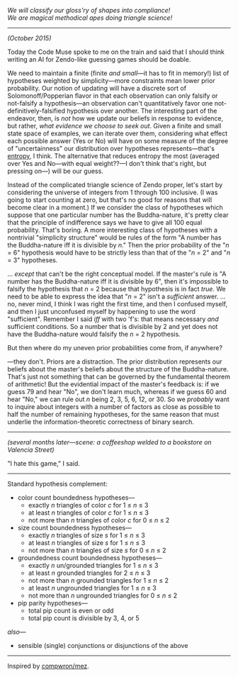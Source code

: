 *We will classify our gloss'ry of shapes into compliance!  
We are magical methodical apes doing triangle science!*  

---

*(October 2015)*

Today the Code Muse spoke to me on the train and said that I should think writing an AI for Zendo-like guessing games should be doable.

We need to maintain a finite (finite _and small_—it has to fit in memory!) list of hypotheses weighted by simplicity—more constraints mean lower prior probability. Our notion of updating will have a discrete sort of Solomonoff/Popperian flavor in that each observation can only falsify or not-falsify a hypothesis—an observation can't quantitatively favor one not-definitively-falsified hypothesis over another. The interesting part of the endeavor, then, is _not_ how we update our beliefs in response to evidence, but rather, _what evidence we choose to seek out_. Given a finite and small state space of examples, we can iterate over them, considering what effect each possible answer (Yes or No) will have on some measure of the degree of "uncertainness" our distribution over hypotheses represents—that's [entropy](https://en.wikipedia.org/wiki/Entropy_%28information_theory%29), I think. The alternative that reduces entropy the most (averaged over Yes and No—with equal weight??—I don't think that's right, but pressing on—) will be our guess.

Instead of the complicated triangle science of Zendo proper, let's start by considering the universe of integers from 1 through 100 inclusive. (I was going to start counting at zero, but that's no good for reasons that will become clear in a moment.) If we consider the class of hypotheses which suppose that one particular number has the Buddha-nature, it's pretty clear that the principle of indifference says we have to give all 100 equal probability. That's boring. A more interesting class of hypotheses with a nontrivial "simplicity structure" would be rules of the form "A number has the Buddha-nature iff it is divisible by _n_." Then the prior probability of the "_n_ = 6" hypothesis would have to be strictly less than that of the "_n_ = 2" and "_n_ = 3" hypotheses.

... _except_ that can't be the right conceptual model. If the master's rule is "A number has the Buddha-nature iff it is divisible by 6", then it's impossible to falsify the hypothesis that _n_ = 2 because that hypothesis is in fact _true_. We need to be able to express the idea that "_n_ = 2" isn't a _sufficient_ answer. ... no, never mind, I think I was right the first time, and then I confused myself, and then I just unconfused myself by happening to use the word "sufficient". Remember I said _iff_ with two 'f's: that means necessary _and_ sufficient conditions. So a number that is divisible by 2 and yet does not have the Buddha-nature would falsify the _n_ = 2 hypothesis.

But then where do my uneven prior probabilities come from, if anywhere?

—they don't. Priors are a distraction. The prior distribution represents our beliefs about the master's beliefs about the structure of the Buddha-nature. That's just not something that can be governed by the fundamental theorem of arithmetic! But the evidential impact of the master's feedback is: if we guess 79 and hear "No", we don't learn much, whereas if we guess 60 and hear "No," we can rule out _n_ being 2, 3, 5, 6, 12, or 30. So we _probably_ want to inquire about integers with a number of factors as close as possible to half the number of remaining hypotheses, for the same reason that must underlie the information-theoretic correctness of binary search.

---

*(several months later—scene: a coffeeshop welded to a bookstore on Valencia Street)*

"I hate this game," I said.

---

Standard hypothesis complement:

 * color count boundedness hypotheses—
   * exactly _n_ triangles of color _c_ for 1 ≤ _n_ ≤ 3
   * at least _n_ triangles of color _c_ for 1 ≤ _n_ ≤ 3
   * not more than _n_ triangles of color _c_ for 0 ≤ _n_ ≤ 2
 * size count boundedness hypotheses—
   * exactly _n_ triangles of size _s_ for 1 ≤ _n_ ≤ 3
   * at least _n_ triangles of size _s_ for 1 ≤ _n_ ≤ 3
   * not more than _n_ triangles of size _s_ for 0 ≤ _n_ ≤ 2
 * groundedness count boundedness hypotheses—
   * exactly _n_ un/grounded triangles for 1 ≤ _n_ ≤ 3
   * at least _n_ grounded triangles for 2 ≤ _n_ ≤ 3
   * not more than _n_ grounded triangles for 1 ≤ _n_ ≤ 2
   * at least _n_ ungrounded triangles for 1 ≤ _n_ ≤ 3
   * not more than _n_ ungrounded triangles for 0 ≤ _n_ ≤ 2
 * pip parity hypotheses—
   * total pip count is even or odd
   * total pip count is divisible by 3, 4, or 5

_also_—

 * sensible (single) conjunctions or disjunctions of the above

---

Inspired by [compwron/mez](https://github.com/compwron/mez).
